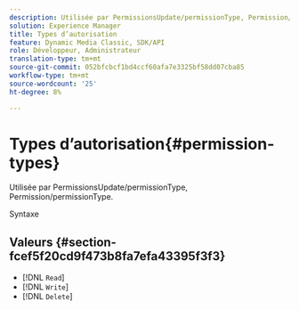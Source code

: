 ```yaml
---
description: Utilisée par PermissionsUpdate/permissionType, Permission/permissionType.
solution: Experience Manager
title: Types d’autorisation
feature: Dynamic Media Classic, SDK/API
role: Développeur, Administrateur
translation-type: tm+mt
source-git-commit: 052bfcbcf1bd4ccf60afa7e3325bf58dd07cba85
workflow-type: tm+mt
source-wordcount: '25'
ht-degree: 8%

---
```



# Types d’autorisation{#permission-types}

Utilisée par PermissionsUpdate/permissionType, Permission/permissionType.

Syntaxe

## Valeurs {#section-fcef5f20cd9f473b8fa7efa43395f3f3}

* [!DNL `Read`]
* [!DNL `Write`]
* [!DNL `Delete`]

